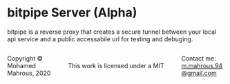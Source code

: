 # bitpipe Server (Alpha)

bitpipe is a reverse proxy that creates a secure tunnel between your local api service and a public accessabile url for testing and debuging.

<footer>
<p style="float:left; width: 20%;">
Copyright © Mohamed Mahrous, 2020
</p>
<p style="float:left; width: 60%; text-align:center;">
<br />This work is licensed under a MIT
</p>
<p style="float:left; width: 20%;">
Contact me:
<a href='mailto:m.mahrous.94@gmail.com'> m.mahrous.94@gmail.com </a>
</p>
</footer>